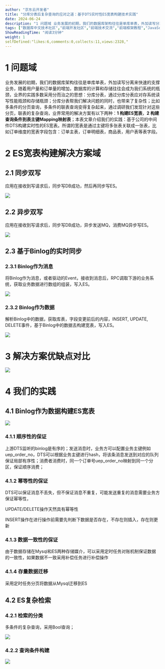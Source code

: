 ```yaml
---
author: "京东云开发者"
title: "分库分表后复杂查询的应对之道：基于DTS实时性ES宽表构建技术实践"
date: 2024-06-24
description: "1 问题域 业务发展的初期，我们的数据库架构往往是单库单表，外加读写分离来快速的支撑业务，随着用户量和订单量的增加，数据库的计算和存储往往会成为我们系统的瓶颈，业界的实践多数采用分而治之的思想：分库分"
tags: ["数据库中文技术社区","前端开发社区","前端技术交流","前端框架教程","JavaScript 学习资源","CSS 技巧与最佳实践","HTML5 最新动态","前端工程师职业发展","开源前端项目","前端技术趋势"]
ShowReadingTime: "阅读3分钟"
weight: 1
selfDefined:"likes:6,comments:0,collects:11,views:2328,"
---
```

1 问题域
=====

业务发展的初期，我们的数据库架构往往是单库单表，外加读写分离来快速的支撑业务，随着用户量和订单量的增加，数据库的计算和存储往往会成为我们系统的瓶颈，业界的实践多数采用分而治之的思想：分库分表，通过分库分表应对存系统读写性能瓶颈和存储瓶颈；分库分表帮我们解决问题的同时，也带来了复杂性；比如多条件的分页查询，多条件的联表查询变得复杂起来，通过调研我们发现针对这些分页，联表的复杂查询，业界常用的解决方案有以下两种：**1 构建ES宽表**，**2 构建查询条件到表主键Mapping映射表**；本表文章介绍我们的实践：基于公司的中间件DTS构建实时性的ES宽表。所谓的宽表是通过主键将多张表关联成一张表，比如订单维度的宽表字段包含：订单主表，订单明细表，商品表，用户表等表字段。

2 ES宽表构建解决方案域
=============

2.1 同步双写
--------

应用在接收到写请求后，同步写DB成功，然后再同步写ES。

![](/images/jueJin/6730ebed664746d.png)

2.2 异步双写
--------

应用在接收到写请求后，同步写DB成功，异步发送MQ，消费MQ异步写ES。

![](/images/jueJin/e37ba0e1e8f64c9.png)

2.3 基于Binlog的实时同步
-----------------

### 2.3.1 Binlog作为消息

将Binlog作为消息，或者驱动的Event，接收到消息后，RPC调取下游的业务系统，获取业务数据进行数组的组装，写入ES。

![](/images/jueJin/f579775243dd452.png)

### 2.3.2 Binlog作为数据

解析Binlog中的数据，获取库表，字段变更前后的内容，INSERT, UPDATE, DELETE事件，基于Binlog中的数据去构建宽表，写入ES。

![](/images/jueJin/3fd1f596eda84d6.png)

3 解决方案优缺点对比
===========

![](/images/jueJin/64f454a7edbd4b7.png)

4 我们的实践
=======

4.1 Binlog作为数据构建ES宽表
--------------------

![](/images/jueJin/9dbd24a8971a459.png)

### 4.1.1 顺序性的保证

上游DTS监听的binlog是有序的；发送消息时，业务方可以配置业务主键例如uep\_order\_no，DTS可以根据业务主键进行hash，将该条消息发送到对应的队列保证局部有序性；消费者消费时，同一个订单号uep\_order\_no映射到同一个分区，保证顺序消费；

### 4.1.2 幂等性的保证

DTS可以保证消息不丢失，但不保证消息不重复，可能发送重复的消息需要业务方保证幂等性，

UPDATE/DELETE操作天然具有幂等性

INSERT操作在进行操作前需要先判断下数据是否存在，不存在则插入，存在则更新

### 4.1.3 数据一致性的保证

由于数据存储在Mysql和ES两种存储媒介，可以采用定时任务对账机制保证数据的一致性，如果数据不一致采用补偿任务进行补偿操作

### 4.1.4 存量数据迁移

采用定时任务分页将数据从Mysql迁移到ES

4.2 ES复杂检索
----------

### 4.2.1 检索的分类

多条件的复杂查询，采用Bool查询；

![](/images/jueJin/24c8cf1045aa464.png)

### 4.2.2 查询条件构建

![](/images/jueJin/966491817b1f40a.png)